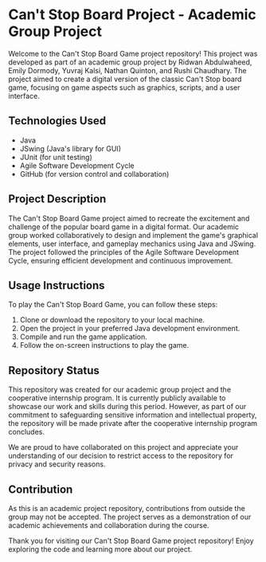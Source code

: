 
# Can't Stop Board Project - Academic Group Project


Welcome to the Can't Stop Board Game project repository! This project was developed as part of an academic group project by Ridwan Abdulwaheed, Emily Dormody, Yuvraj Kalsi, Nathan Quinton, and Rushi Chaudhary. The project aimed to create a digital version of the classic Can't Stop board game, focusing on game aspects such as graphics, scripts, and a user interface.

## Technologies Used
- Java
- JSwing (Java's library for GUI)
- JUnit (for unit testing)
- Agile Software Development Cycle
- GitHub (for version control and collaboration)

## Project Description
The Can't Stop Board Game project aimed to recreate the excitement and challenge of the popular board game in a digital format. Our academic group worked collaboratively to design and implement the game's graphical elements, user interface, and gameplay mechanics using Java and JSwing. The project followed the principles of the Agile Software Development Cycle, ensuring efficient development and continuous improvement.

## Usage Instructions
To play the Can't Stop Board Game, you can follow these steps:
1. Clone or download the repository to your local machine.
2. Open the project in your preferred Java development environment.
3. Compile and run the game application.
4. Follow the on-screen instructions to play the game.

## Repository Status
This repository was created for our academic group project and the cooperative internship program. It is currently publicly available to showcase our work and skills during this period. However, as part of our commitment to safeguarding sensitive information and intellectual property, the repository will be made private after the cooperative internship program concludes. 

We are proud to have collaborated on this project and appreciate your understanding of our decision to restrict access to the repository for privacy and security reasons.

## Contribution
As this is an academic project repository, contributions from outside the group may not be accepted. The project serves as a demonstration of our academic achievements and collaboration during the course.

Thank you for visiting our Can't Stop Board Game project repository! Enjoy exploring the code and learning more about our project.

